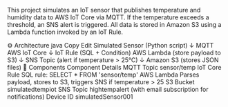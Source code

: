 This project simulates an IoT sensor that publishes temperature and humidity data to AWS IoT Core via MQTT. If the temperature exceeds a threshold, an SNS alert is triggered. All data is stored in Amazon S3 using a Lambda function invoked by an IoT Rule.

⚙️ Architecture
java
Copy
Edit
Simulated Sensor (Python script)
        ↓ MQTT
     AWS IoT Core
        ↓ IoT Rule (SQL + Condition)
     AWS Lambda (store payload to S3)
        ↓
     SNS Topic (alert if temperature > 25°C)
        ↓
     Amazon S3 (stores JSON files)
🧰 Components
Component	Details
MQTT Topic	sensor/temp
IoT Core Rule	SQL rule: SELECT * FROM 'sensor/temp'
AWS Lambda	Parses payload, stores to S3, triggers SNS if temperature > 25
S3 Bucket	simulatedtempiot
SNS Topic	hightempalert (with email subscription for notifications)
Device ID	simulatedSensor001

